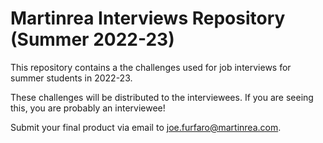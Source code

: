 # Martinrea Interviews Repository (Summer 2022-23)

This repository contains a the challenges used for job interviews for summer students in 2022-23.

These challenges will be distributed to the interviewees. If you are seeing this, you are probably an interviewee!

Submit your final product via email to [joe.furfaro@martinrea.com](mailto:joe.furfaro@martinrea.com).
